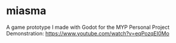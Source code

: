 # miasma
A game prototype I made with Godot for the MYP Personal Project
Demonstration:
https://www.youtube.com/watch?v=eqPozqEI0Mo
